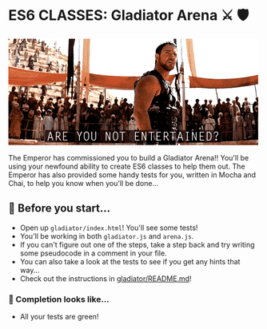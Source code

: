 # ES6 CLASSES: Gladiator Arena ⚔ 🛡

![are you not entertained](./assets/entertained.gif)

The Emperor has commissioned you to build a Gladiator Arena!! You'll be using your newfound ability to create ES6 classes to help them out. The Emperor has also provided some handy tests for you, written in Mocha and Chai, to help you know when you'll be done...

## 🚀 Before you start...

- Open up `gladiator/index.html`! You'll see some tests!
- You'll be working in both `gladiator.js` and `arena.js`. 
- If you can't figure out one of the steps, take a step back and try writing some pseudocode in a comment in your file.
- You can also take a look at the tests to see if you get any hints that way...
- Check out the instructions in [gladiator/README.md](./gladiator/README.md)!

### 🚀 Completion looks like...

- All your tests are green!

